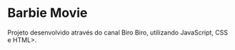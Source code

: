 # Barbie Movie
Projeto desenvolvido através do canal Biro Biro, utilizando JavaScript, CSS e HTML>.
